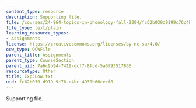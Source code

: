 ```yaml
---
content_type: resource
description: Supporting file.
file: /courses/24-964-topics-in-phonology-fall-2004/fc62b030d9199c76c4bc4930b66cecf8_Exp3Low.txt
file_type: text/plain
learning_resource_types:
- Assignments
license: https://creativecommons.org/licenses/by-nc-sa/4.0/
ocw_type: OCWFile
parent_title: Assignments
parent_type: CourseSection
parent_uid: 7a6c9b94-7419-dcf7-8fcd-5a6f93517865
resourcetype: Other
title: Exp3Low.txt
uid: fc62b030-d919-9c76-c4bc-4930b66cecf8
---
```

Supporting file.
